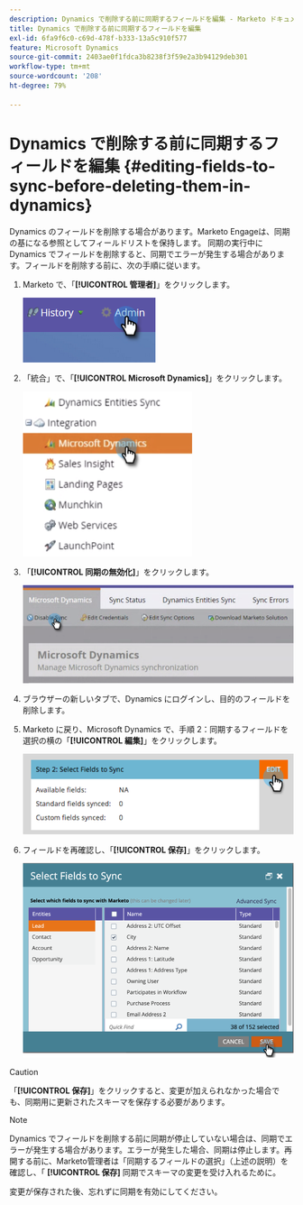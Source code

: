 ```yaml
---
description: Dynamics で削除する前に同期するフィールドを編集 - Marketo ドキュメント - 製品ドキュメント
title: Dynamics で削除する前に同期するフィールドを編集
exl-id: 6fa9f6c0-c69d-478f-b333-13a5c910f577
feature: Microsoft Dynamics
source-git-commit: 2403ae0f1fdca3b8238f3f59e2a3b94129deb301
workflow-type: tm+mt
source-wordcount: '208'
ht-degree: 79%

---
```


# Dynamics で削除する前に同期するフィールドを編集 {#editing-fields-to-sync-before-deleting-them-in-dynamics}

Dynamics のフィールドを削除する場合があります。Marketo Engageは、同期の基になる参照としてフィールドリストを保持します。 同期の実行中に Dynamics でフィールドを削除すると、同期でエラーが発生する場合があります。フィールドを削除する前に、次の手順に従います。

1. Marketo で、「**[!UICONTROL 管理者]**」をクリックします。

   ![](assets/sync-before-deleting-them-in-dynamics-1.png)

1. 「統合」で、「**[!UICONTROL Microsoft Dynamics]**」をクリックします。

   ![](assets/sync-before-deleting-them-in-dynamics-2.png)

1. 「**[!UICONTROL 同期の無効化]**」をクリックします。

   ![](assets/sync-before-deleting-them-in-dynamics-3.png)

1. ブラウザーの新しいタブで、Dynamics にログインし、目的のフィールドを削除します。

1. Marketo に戻り、Microsoft Dynamics で、手順 2：同期するフィールドを選択の横の「**[!UICONTROL 編集]**」をクリックします。

   ![](assets/sync-before-deleting-them-in-dynamics-4.png)

1. フィールドを再確認し、「**[!UICONTROL 保存]**」をクリックします。

   ![](assets/sync-before-deleting-them-in-dynamics-5.png)

>[!CAUTION]
>
>「**[!UICONTROL 保存]**」をクリックすると、変更が加えられなかった場合でも、同期用に更新されたスキーマを保存する必要があります。

>[!NOTE]
>
>Dynamics でフィールドを削除する前に同期が停止していない場合は、同期でエラーが発生する場合があります。エラーが発生した場合、同期は停止します。再開する前に、Marketo管理者は「同期するフィールドの選択」（上述の説明）を確認し、「 **[!UICONTROL 保存]** 同期でスキーマの変更を受け入れるために。

変更が保存された後、忘れずに同期を有効にしてください。
